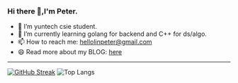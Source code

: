 ### Hi there 👋,I'm Peter.

- 🔭 I’m yuntech csie student.
- 🌱 I’m currently learning golang for backend and C++ for ds/algo.
- 📫 How to reach me: hellolinpeter@gmail.com
- 😄 Read more about my BLOG: [here](https://peterouob.github.io)

-----------------------

[![GitHub Streak](https://github-readme-streak-stats.herokuapp.com/?user=peterouob&theme=vue-dark)](https://git.io/streak-stats)
![Top Langs](https://github-readme-stats.vercel.app/api/top-langs/?username=peterouob&layout=compact&theme=vue-dark)
